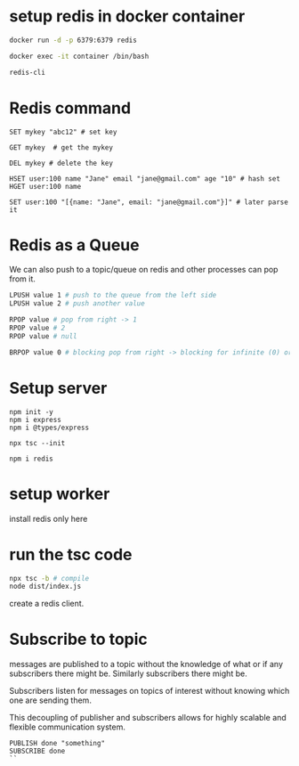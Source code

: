 # setup redis in docker container
```bash
docker run -d -p 6379:6379 redis

docker exec -it container /bin/bash

redis-cli
```

# Redis command
```shell
SET mykey "abc12" # set key

GET mykey  # get the mykey

DEL mykey # delete the key

HSET user:100 name "Jane" email "jane@gmail.com" age "10" # hash set
HGET user:100 name

SET user:100 "[{name: "Jane", email: "jane@gmail.com"}]" # later parse it
```

# Redis as a Queue
We can also push to a topic/queue on redis and other processes can pop from it.

```bash
LPUSH value 1 # push to the queue from the left side
LPUSH value 2 # push another value

RPOP value # pop from right -> 1
RPOP value # 2
RPOP value # null

BRPOP value 0 # blocking pop from right -> blocking for infinite (0) or n second in 0 until someone pushes to the queue
```

# Setup server
```shell
npm init -y
npm i express
npm i @types/express

npx tsc --init

npm i redis
```

# setup worker
install redis only here

# run the tsc code
```bash
npx tsc -b # compile
node dist/index.js
```
create a redis client.

# Subscribe to topic
messages are published to a topic without the knowledge of what or if any subscribers there might be. Similarly subscribers there might be.

Subscribers listen for messages on topics of interest without knowing which one are sending them.

This decoupling of publisher and subscribers allows for highly scalable and flexible communication system.

```
PUBLISH done "something"
SUBSCRIBE done
``
